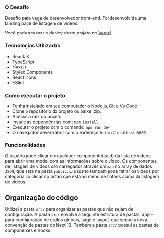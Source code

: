 ### O Desafio
  Desafio para vaga de desenvolvedor front-end. Foi desenvolvida uma landing page de listagem de vídeos.


  Você pode acessar o deploy deste projeto no [Vercel](https://landing-leadster.vercel.app/)


### Tecnologias Utilizadas
* ReactJS
* TypeScript
* Next.js
* Styled Components
* React Icons
* ESlint


### Como executar o projeto
* Tenha instalado em seu computador o [Node.js](https://nodejs.org/en/download),
[Git](https://git-scm.com/downloads) e [Vs Code](https://code.visualstudio.com/)
* Clone o repositório do projeto ou baixe .zip.
* Acesse a raiz do projeto.
* Instale as dependências com:
`npm install`
* Executar o projeto com o comando:
`npm run dev`
* O navegador deverá abrir com o endereço `http://localhost:3000`


### Funcionalidades


O usuário pode clicar em qualquer componente(card) da lista de vídeos para abrir uma modal com as informações sobre o vídeo. Os componentes de listagem de vídeos são carregados através um `map` no array de dados `JSON`, que está na pasta `public`. O usuário também pode filtrar os vídeos por categoria ao clicar no botão que está no menu de botões acima da listagem de vídeos.


## Organização do código


Utilizei a pasta `src/` para organizar as pastas que não sejam de configuração.
A pasta `src/` envolve a seguinte estrutura de pastas: app - para configuração de estilos globais, page e layout, que segue a nova convenção de pastas do Next 13. Também a pasta `src/` possuí as pastas de componentes e hooks.

